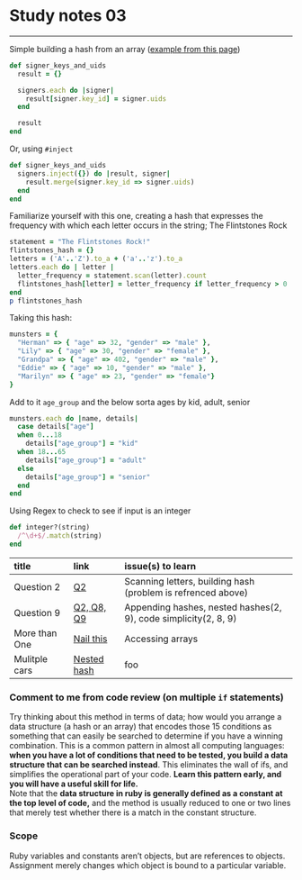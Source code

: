 # Study notes 03
-------------  
Simple building a hash from an array ([example from this page](https://robots.thoughtbot.com/iteration-as-an-anti-pattern#build-a-hash-from-an-array))
```ruby
def signer_keys_and_uids
  result = {}

  signers.each do |signer|
    result[signer.key_id] = signer.uids
  end

  result
end
```  
Or, using `#inject`
```ruby
def signer_keys_and_uids
  signers.inject({}) do |result, signer|
    result.merge(signer.key_id => signer.uids)
  end
end
```

Familiarize yourself with this one, creating a hash that expresses the frequency with which each letter occurs in the string; The Flintstones Rock  
```ruby
statement = "The Flintstones Rock!"
flintstones_hash = {}
letters = ('A'..'Z').to_a + ('a'..'z').to_a
letters.each do | letter |
  letter_frequency = statement.scan(letter).count
  flintstones_hash[letter] = letter_frequency if letter_frequency > 0
end
p flintstones_hash
```  
Taking this hash:  
```ruby
munsters = {
  "Herman" => { "age" => 32, "gender" => "male" },
  "Lily" => { "age" => 30, "gender" => "female" },
  "Grandpa" => { "age" => 402, "gender" => "male" },
  "Eddie" => { "age" => 10, "gender" => "male" },
  "Marilyn" => { "age" => 23, "gender" => "female"}
}
```  
Add to it `age_group` and the below sorta ages by kid, adult, senior  
```ruby
munsters.each do |name, details|
  case details["age"]
  when 0...18
    details["age_group"] = "kid"
  when 18...65
    details["age_group"] = "adult"
  else
    details["age_group"] = "senior"
  end
end  
```  


Using Regex to check to see if input is an integer
```ruby
def integer?(string)
  /^\d+$/.match(string)
end
```

| title | link   | issue(s) to learn |
| :---- | :----  | :---------------- |
| Question 2 | [Q2](https://launchschool.com/lessons/263069da/assignments/6eba600c) | Scanning letters, building hash (problem is refrenced above) |  
| Question 9 | [Q2, Q8, Q9](https://launchschool.com/lessons/263069da/assignments/6eba600c) | Appending hashes, nested hashes(2, 9), code simplicity(2, 8, 9) |
| More than One | [Nail this](https://launchschool.com/exercises/fea51eb2) | Accessing arrays |
| Mulitple cars | [Nested hash](https://launchschool.com/exercises/8351bb9b) | foo |


### Comment to me from code review (on multiple `if` statements)
Try thinking about this method in terms of data; how would you arrange a data structure (a hash or an array) that encodes those 15 conditions as something that can easily be searched to determine if you have a winning combination. This is a common pattern in almost all computing languages: __when you have a lot of conditions that need to be tested, you build a data structure that can be searched instead__. This eliminates the wall of ifs, and simplifies the operational part of your code. __Learn this pattern early, and you will have a useful skill for life.__  
Note that the __data structure in ruby is generally defined as a constant at the top level of code,__ and the method is usually reduced to one or two lines that merely test whether there is a match in the constant structure.  

### Scope
Ruby variables and constants aren’t objects, but are references to objects. Assignment merely changes which object is bound to a particular variable.
